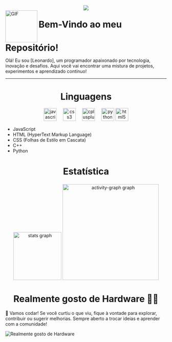 <div align="center">
  <img src="https://profile-counter.glitch.me/DevFrances01/count.svg?"  />
</div>

<img src="https://media2.giphy.com/media/v1.Y2lkPTc5MGI3NjExZnRycDh0Y3E4Z2FiMmkydjBwczIybDRicWZzemUwenFuYzQ1NmMwMiZlcD12MV9pbnRlcm5hbF9naWZfYnlfaWQmY3Q9cw/Sh1iCtJZEdx4PFYy4q/giphy.gif" alt="GIF" width="100" style="vertical-align:middle;"/>
<h1 style="display: inline; margin-right: 10px;">Bem-Vindo ao meu Repositório!</h1>
<p>Olá! Eu sou [Leonardo], um programador apaixonado por tecnologia, inovação e desafios. Aqui você vai encontrar uma mistura de projetos, experimentos e aprendizado contínuo!</p>


------------------------------------------------------------------------------------------------------------------------------------------
<h1 style="text-align:center;">Linguagens</h1>
<div align="center">
  <img src="https://cdn.jsdelivr.net/gh/devicons/devicon/icons/javascript/javascript-original.svg" height="40" alt="javascript logo"  />
  <img width="12" />
  <img src="https://cdn.jsdelivr.net/gh/devicons/devicon/icons/css3/css3-original.svg" height="40" alt="css3 logo"  />
  <img width="12" />
  <img src="https://cdn.jsdelivr.net/gh/devicons/devicon/icons/cplusplus/cplusplus-original.svg" height="40" alt="cplusplus logo"  />
  <img width="12" />
  <img src="https://cdn.jsdelivr.net/gh/devicons/devicon/icons/python/python-original.svg" height="40" alt="python logo"  />

  <img src="https://cdn.jsdelivr.net/gh/devicons/devicon/icons/html5/html5-original.svg" height="40" alt="html5 logo"  />





</div>


<ul>
  <li>JavaScript</li>
  <li>HTML (HyperText Markup Language)</li>
  <li>CSS (Folhas de Estilo em Cascata)</li>
  <li>C++</li>
  <li>Python</li>
</ul>
<h1 align="center">Estatística</h1>

###

<div align="center">
  <img src="https://github-readme-stats.vercel.app/api?username=DevFrances01&hide_title=false&hide_rank=false&show_icons=true&include_all_commits=true&count_private=true&disable_animations=false&theme=dracula&locale=en&hide_border=false&order=1" height="150" alt="stats graph"  />
  <img src="https://github-readme-activity-graph.vercel.app/graph?username=DevFrances01&radius=16&theme=react&area=true&order=5" height="300" alt="activity-graph graph"  />
</div>

###


###
<h1 style="text-align:center;">Realmente gosto de Hardware 👨‍💻</h1>
<p>🚀 Vamos codar! Se você curtiu o que viu, fique à vontade para explorar, contribuir ou sugerir melhorias. Sempre aberto a trocar ideias e aprender com a comunidade!</p>
<img src="https://media3.giphy.com/media/v1.Y2lkPTc5MGI3NjExcDFqMWswajd1eTVrdHpvYjVrNGhvc21lbWQ1YXZ1dm8yMmQxdHdmdiZlcD12MV9pbnRlcm5hbF9naWZfYnlfaWQmY3Q9cw/bSj50stfMtJ12ihYUq/giphy.gif" alt="Realmente gosto de Hardware" />







